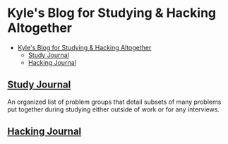# Kyle's Blog for Studying & Hacking Altogether

- [Kyle's Blog for Studying & Hacking Altogether](#kyles-blog-for-studying--hacking-altogether)
  - [Study Journal](#study-journal)
  - [Hacking Journal](#hacking-journal)

## [Study Journal](./study_index.md)

An organized list of problem groups that detail subsets of many problems put together during studying either outside of work or for any interviews.

## [Hacking Journal](./hacking_index.md)
